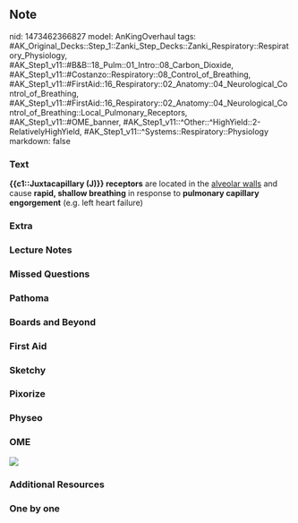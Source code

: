 ## Note
nid: 1473462366827
model: AnKingOverhaul
tags: #AK_Original_Decks::Step_1::Zanki_Step_Decks::Zanki_Respiratory::Respiratory_Physiology, #AK_Step1_v11::#B&B::18_Pulm::01_Intro::08_Carbon_Dioxide, #AK_Step1_v11::#Costanzo::Respiratory::08_Control_of_Breathing, #AK_Step1_v11::#FirstAid::16_Respiratory::02_Anatomy::04_Neurological_Control_of_Breathing, #AK_Step1_v11::#FirstAid::16_Respiratory::02_Anatomy::04_Neurological_Control_of_Breathing::Local_Pulmonary_Receptors, #AK_Step1_v11::#OME_banner, #AK_Step1_v11::^Other::^HighYield::2-RelativelyHighYield, #AK_Step1_v11::^Systems::Respiratory::Physiology
markdown: false

### Text
<b>{{c1::Juxtacapillary (J)}} receptors</b> are located in the
<u>alveolar walls</u> and cause <b>rapid, shallow breathing</b> in
response to <b>pulmonary capillary engorgement</b> (e.g. left heart
failure)

### Extra


### Lecture Notes


### Missed Questions


### Pathoma


### Boards and Beyond


### First Aid


### Sketchy


### Pixorize


### Physeo


### OME
<div class="ome-widget">
  <a href="https://onlinemeded.org?ref=anki"><img src=
  "_OME_AnkiFlashcards_General_3.png"></a>
</div>

### Additional Resources


### One by one

